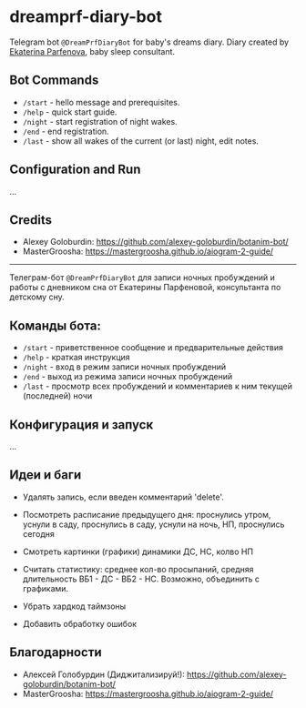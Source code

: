 # dreamprf-diary-bot

Telegram bot `@DreamPrfDiaryBot` for baby's dreams diary. Diary created by [Ekaterina Parfenova](https://www.instagram.com/ekaterina.prf/), baby sleep consultant.

## Bot Commands

- `/start` - hello message and prerequisites.
- `/help` - quick start guide.
- `/night` - start registration of night wakes.
- `/end` - end registration.
- `/last` - show all wakes of the current (or last) night, edit notes.

## Configuration and Run

...

## Credits

- Alexey Goloburdin: https://github.com/alexey-goloburdin/botanim-bot/
- MasterGroosha: https://mastergroosha.github.io/aiogram-2-guide/

---

Телеграм-бот `@DreamPrfDiaryBot` для записи ночных пробуждений и работы с дневником сна от Екатерины Парфеновой, консультанта по детскому сну.

## Команды бота:

- `/start` - приветственное сообщение и предварительные действия
- `/help` - краткая инструкция
- `/night` - вход в режим записи ночных пробуждений
- `/end` - выход из режима записи ночных пробуждений
- `/last` - просмотр всех пробуждений и комментариев к ним текущей (последней) ночи

## Конфигурация и запуск

...

## Идеи и баги

- Удалять запись, если введен комментарий 'delete'.
- Посмотреть расписание предыдущего дня: проснулись утром, уснули в саду, проснулись в саду, уснули на ночь, НП, проснулись сегодня
- Смотреть картинки (графики) динамики ДС, НС, колво НП
- Считать статистику: среднее кол-во просыпаний, средняя длительность ВБ1 - ДС - ВБ2 - НС. Возможно, объединить с графиками.

- Убрать хардкод таймзоны
- Добавить обработку ошибок

## Благодарности

- Алексей Голобурдин (Диджитализируй!): https://github.com/alexey-goloburdin/botanim-bot/
- MasterGroosha: https://mastergroosha.github.io/aiogram-2-guide/

